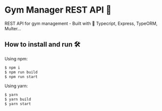 # Gym Manager REST API 👾

REST API for gym management - Built with 💙 Typecript, Express, TypeORM, Multer...

## How to install and run 🛠
Using npm:
```bash
$ npm i
$ npm run build
$ npm run start
```

Using yarn:

```bash
$ yarn
$ yarn build
$ yarn start
```
